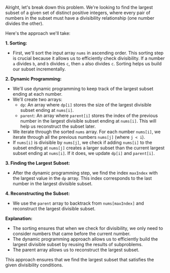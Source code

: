 Alright, let's break down this problem. We're looking to find the largest subset of a given set of distinct positive integers, where every pair of numbers in the subset must have a divisibility relationship (one number divides the other).

Here's the approach we'll take:

**1. Sorting:**

* First, we'll sort the input array `nums` in ascending order. This sorting step is crucial because it allows us to efficiently check divisibility. If a number `a` divides `b`, and `b` divides `c`, then `a` also divides `c`. Sorting helps us build our subset incrementally.

**2. Dynamic Programming:**

* We'll use dynamic programming to keep track of the largest subset ending at each number.
* We'll create two arrays:
    * `dp`: An array where `dp[i]` stores the size of the largest divisible subset ending at `nums[i]`.
    * `parent`: An array where `parent[i]` stores the index of the previous number in the largest divisible subset ending at `nums[i]`. This will help us reconstruct the subset later.
* We iterate through the sorted `nums` array. For each number `nums[i]`, we iterate through all the previous numbers `nums[j]` (where `j < i`).
* If `nums[i]` is divisible by `nums[j]`, we check if adding `nums[i]` to the subset ending at `nums[j]` creates a larger subset than the current largest subset ending at `nums[i]`. If it does, we update `dp[i]` and `parent[i]`.

**3. Finding the Largest Subset:**

* After the dynamic programming step, we find the index `maxIndex` with the largest value in the `dp` array. This index corresponds to the last number in the largest divisible subset.

**4. Reconstructing the Subset:**

* We use the `parent` array to backtrack from `nums[maxIndex]` and reconstruct the largest divisible subset.

**Explanation:**

* The sorting ensures that when we check for divisibility, we only need to consider numbers that came before the current number.
* The dynamic programming approach allows us to efficiently build the largest divisible subset by reusing the results of subproblems.
* The parent array allows us to reconstruct the largest subset.

This approach ensures that we find the largest subset that satisfies the given divisibility conditions.
